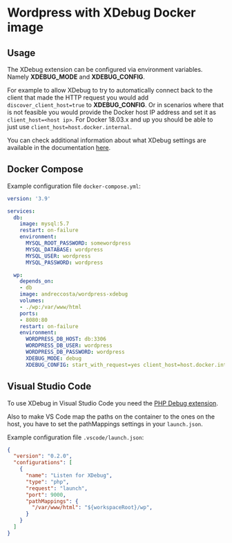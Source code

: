 # Wordpress with XDebug Docker image

## Usage

The XDebug extension can be configured via environment variables. Namely **XDEBUG_MODE** and **XDEBUG_CONFIG**.

For example to allow XDebug to try to automatically connect back to the client that made the HTTP request you would add `discover_client_host=true` to **XDEBUG_CONFIG**. Or in scenarios where that is not feasible you would provide the Docker host IP address and set it as `client_host=<host ip>`.
For Docker 18.03.x and up you should be able to just use `client_host=host.docker.internal`.

You can check additional information about what XDebug settings are available in the documentation [here](https://xdebug.org/docs/all_settings).

## Docker Compose

Example configuration file `docker-compose.yml`:

```yml
version: '3.9'

services:
  db:
    image: mysql:5.7
    restart: on-failure
    environment:
      MYSQL_ROOT_PASSWORD: somewordpress
      MYSQL_DATABASE: wordpress
      MYSQL_USER: wordpress
      MYSQL_PASSWORD: wordpress

  wp:
    depends_on:
    - db
    image: andreccosta/wordpress-xdebug
    volumes:
    - ./wp:/var/www/html
    ports:
    - 8080:80
    restart: on-failure
    environment:
      WORDPRESS_DB_HOST: db:3306
      WORDPRESS_DB_USER: wordpress
      WORDPRESS_DB_PASSWORD: wordpress
      XDEBUG_MODE: debug
      XDEBUG_CONFIG: start_with_request=yes client_host=host.docker.internal client_port=9000
```

## Visual Studio Code

To use XDebug in Visual Studio Code you need the [PHP Debug extension](https://marketplace.visualstudio.com/items?itemName=felixfbecker.php-debug).

Also to make VS Code map the paths on the container to the ones on the host, you have to set the pathMappings settings in your `launch.json`.

Example configuration file `.vscode/launch.json`:

```json
{
  "version": "0.2.0",
  "configurations": [
    {
      "name": "Listen for XDebug",
      "type": "php",
      "request": "launch",
      "port": 9000,
      "pathMappings": {
        "/var/www/html": "${workspaceRoot}/wp",
      }
    }
  ]
}
```
